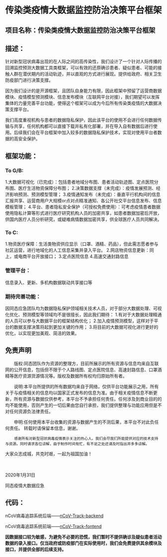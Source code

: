 # 传染类疫情大数据监控防治决策平台框架

## 项目名称：传染类疫情大数据监控防治决策平台框架

## 描述：

​		针对新型冠状病毒出现的在人际之间的高传染性，我们设计了一个针对人际传播的回溯监控预测大数据工具类框架，可以有效的还原确诊患者、疑似患者、可能的接触人群在潜伏期内的活动轨迹，并以直观的方式进行展现。提供给政府、相关卫生防疫部门进行决策支撑。



​		因为我们设计的是开源框架，且团队自身能力有限，因此框架中预留了运营商数据模块、疫情模型预测模块、信息发布模块（互联网平台对接），我们期望可以发挥集体的力量完善平台功能，使得这个框架可以成为今后所有传染类疫情的大数据决策支撑平台。



​		我们高度重视机构与患者的数据隐私保护，因此该平台的使用不会进行任何数据传输与共享，任何机构都可以直接下载并私有化部署，并在导入自有数据后进行使用。后续我们会在平台框架中加入较多的数据隐私保护技术，实现对使用平台者数据的高安全保护。

## 框架功能：

### To G/B:

1.大数据可视化（已完成）：包括患者地域分布图、患者活动轨迹图、定点医院分布图、医疗生活物资保障分布图；
2.决策数据支撑（未完成）：疫情发展预测、经济影响预测、预测模型管理；
3.疫情通知发布（未完成）：垂直平行机构间的信息汇报共享、运营商用户大规模or点对点精准通知、各公开社交平台信息发布、信息模板管理；
4.平台、患者隐私安全保护（可授权免费使用）：可考虑疫情患者数据使用隐私计算等形式进行医疗研究机构人员的加密共享，如患者数据加密后开放，供国内医疗人员分析研究，或疑难病情数据加密共享，供全球医疗人员共同解决。

### To C:

1.物资医疗保障：生活类物资供应显示（口罩、酒精、药品），但此需志愿者参与社区运营，进行地域化的人工信息采集并录入平台。
2.网店物资信息更新：同上，或电商平台开放接口；
3.定点医院信息
4.高速交通封路信息

### 管理平台：

信息录入、更新、多机构数据联动共享接口等

### 期待完善功能：

因同态应急团队均为数据隐私保护领域相关技术人员，对于部分大数据处理、可视化优化、预测模型等领域均不是很擅长，因此我们期待：
1.有对于大数据处理精通的人员可以参与大数据平台的框架结构优化；
2.加入疫情预测模型，这样对于平台的数据支撑决策将起到更加关键的作用；
3.将目前的大数据可视化进行更好的优化，以实现更加美观、简洁的效果。

## 免责声明

　　版权:同态团队作为资源的整理方，目前所展示的所有资源与信息均来自互联网的公开信息，包括但不限于个人路线图、定点医院信息、高速封路信息、口罩酒精等医疗资源货源情况等。版权及数据所有权均归原始所有者。

　　说明:本平台所提供的所有数据均来自于网络，仅供平台功能展示之用，所有关于与疫情相关的信息均以国家正式发布的信息为准。由于相关疫情信息不断更新，所有资源与数据仅供参考，本平台不予承担任何责任。任何涉及到商业目的的均不能使用，否则产生的一切后果由您自行承担，我们提供整理与功能应用但是不对任何资源负法律责任。

　　申明:任何使用本平台收集的资源与数据产生的不测后果，本平台不对此负任何责任。 转载时请保留本信息，谢谢。
     
		感谢所有对新型冠状病毒疫情表示关注的热心人。我们会尽我们所能提供对应的技术支持与资源。同时请求各位谅解，由于制作时间匆忙，有不足之处还请及时指出并多多谅解。
大家众志成城，共克时艰，一起为祖国加油！


　　

2020年1月31日

同态疫情大数据应急



## 代码：

nCoV病毒追踪系统后端——[nCoV-Track-backend](https://github.com/ttaigithub/nCoV-track/tree/master/nCoV-Track-backend)

nCoV病毒追踪系统前端——[nCoV-Track-fontend](https://github.com/ttaigithub/nCoV-track/tree/master/nCoV-Track-fontend)



​		**因数据接口较为敏感，为避免不必要的恐慌，我们暂时不提供确诊及疑似患者活动数据的录入接口。仅当政府或防疫部门在实际使用时，我们会免费提供其余模块及接口，并提供全部的后续支持。**